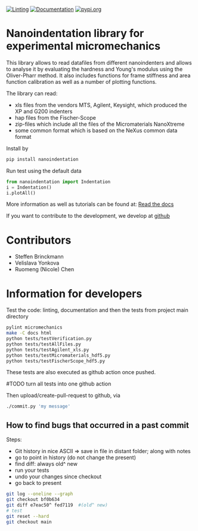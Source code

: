 [![Linting](https://github.com/micromechanics/micromechanics/actions/workflows/pylint.yml/badge.svg)](https://github.com/micromechanics/micromechanics/actions/workflows/pylint.yml)
[![Documentation](https://github.com/micromechanics/micromechanics/actions/workflows/docs.yml/badge.svg)](https://github.com/micromechanics/micromechanics/actions/workflows/docs.yml)
[![pypi.org](https://github.com/micromechanics/micromechanics/actions/workflows/pypi.yml/badge.svg)](https://github.com/micromechanics/micromechanics/actions/workflows/pypi.yml)

# Nanoindentation library for experimental micromechanics
This library allows to read datafiles from different nanoindenters and allows to analyse it by evaluating the hardness and Young's modulus using the Oliver-Pharr method. It also includes functions for frame stiffness and area function calibration as well as a number of plotting functions.

The library can read:
- xls files from the vendors MTS, Agilent, Keysight, which produced the XP and G200 indenters
- hap files from the Fischer-Scope
- zip-files which include all the files of the Micromaterials NanoXtreme
- some common format which is based on the NeXus common data format

Install by
``` bash
pip install nanoindentation
```

Run test using the default data
``` python
from nanoindentation import Indentation
i = Indentation()
i.plotAll()
```

More information as well as tutorials can be found at: [Read the docs](https://micromechanics.github.io/micromechanics/)

If you want to contribute to the development, we develop at [github](https://github.com/micromechanics/micromechanics)


# Contributors
- Steffen Brinckmann
- Velislava Yonkova
- Ruomeng (Nicole) Chen


# Information for developers
Test the code: linting, documentation and then the tests from project main directory
``` bash
pylint micromechanics
make -C docs html
python tests/testVerification.py
python tests/testAllFiles.py
python tests/testAgilent_xls.py
python tests/testMicromaterials_hdf5.py
python tests/testFischerScope_hdf5.py
```
These tests are also executed as github action once pushed.


#TODO turn all tests into one github action

Then upload/create-pull-request to github, via
``` bash
./commit.py 'my message'
```

## How to find bugs that occurred in a past commit
Steps:
- Git history in nice ASCII  => save in file in distant folder; along with notes
- go to point in history (do not change the present)
- find diff: always old^ new
- run your tests
- undo your changes since checkout
- go back to present

``` bash
git log --oneline --graph
git checkout bf0b634
git diff e7eac50^ fed7119  #(old^ new)
# test
git reset --hard
git checkout main
```
